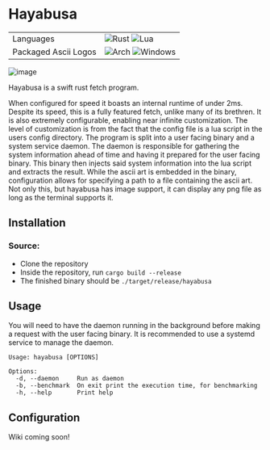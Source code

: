 # Hayabusa
|                      |                                                                                                                                                                                                                      |
|----------------------|----------------------------------------------------------------------------------------------------------------------------------------------------------------------------------------------------------------------|
| Languages            | ![Rust](https://img.shields.io/badge/rust-%23000000.svg?style=for-the-badge&logo=rust&logoColor=white) ![Lua](https://img.shields.io/badge/lua-%232C2D72.svg?style=for-the-badge&logo=lua&logoColor=white)           |
| Packaged Ascii Logos | ![Arch](https://img.shields.io/badge/Arch%20Linux-1793D1?logo=arch-linux&logoColor=fff&style=for-the-badge) ![Windows](https://img.shields.io/badge/Windows-0078D6?style=for-the-badge&logo=windows&logoColor=white) |

![image](https://github.com/Notarin/hayabusa/assets/25104390/7bca823a-f64e-45af-a901-b8996bf44488)


Hayabusa is a swift rust fetch program.

When configured for speed it boasts an internal runtime of under 2ms. Despite
its speed, this is a fully featured fetch, unlike many of its brethren. It is
also extremely configurable, enabling near infinite customization.
The level of customization is from the fact that the config file is a lua
script in the users config directory.
The program is split into a user facing binary and a system service daemon. The
daemon is responsible for gathering the system information ahead of time and
having it prepared for the user facing binary. This binary then injects said
system information into the lua script and extracts the result.
While the ascii art is embedded in the binary, configuration allows for
specifying a path to a file containing the ascii art. Not only this, but
hayabusa has image support, it can display any png file as long as the
terminal supports it.

## Installation
### Source:
- Clone the repository
- Inside the repository, run `cargo build --release`
- The finished binary should be `./target/release/hayabusa`

## Usage
You will need to have the daemon running in the background before making a
request with the user facing binary. It is recommended to use a systemd
service to manage the daemon.
```
Usage: hayabusa [OPTIONS]

Options:
  -d, --daemon     Run as daemon
  -b, --benchmark  On exit print the execution time, for benchmarking
  -h, --help       Print help
```

## Configuration
Wiki coming soon!